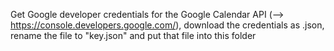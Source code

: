  Get Google developer credentials for the Google Calendar API (--> https://console.developers.google.com/), download the credentials as .json, rename the file to "key.json" and put that file into this folder